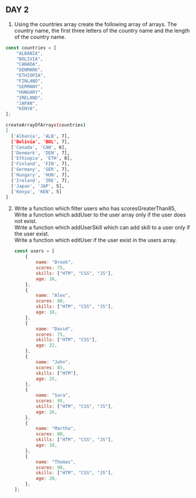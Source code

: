 ## DAY 2

1. Using the countries array create the following array of arrays. The country name, the first three letters of the country name and the length of the country name.

```js
const countries = [
    "ALBANIA",
    "BOLIVIA",
    "CANADA",
    "DENMARK",
    "ETHIOPIA",
    "FINLAND",
    "GERMANY",
    "HUNGARY",
    "IRELAND",
    "JAPAN",
    "KENYA",
];
```

```sh
createArrayOfArrays(countries)
[
  ['Albania', 'ALB', 7],
  ['Bolivia', 'BOL', 7],
  ['Canada', 'CAN', 6],
  ['Denmark', 'DEN', 7],
  ['Ethiopia', 'ETH', 8],
  ['Finland', 'FIN', 7],
  ['Germany', 'GER', 7],
  ['Hungary', 'HUN', 7],
  ['Ireland', 'IRE', 7],
  ['Japan', 'JAP', 5],
  ['Kenya', 'KEN', 5]
]
```

2.  Write a function which filter users who has scoresGreaterThan85,  
    Write a function which addUser to the user array only if the user does not exist.  
    Write a function which addUserSkill which can add skill to a user only if the user exist.  
    Write a function which editUser if the user exist in the users array.

    ```js
    const users = [
        {
            name: "Brook",
            scores: 75,
            skills: ["HTM", "CSS", "JS"],
            age: 16,
        },
        {
            name: "Alex",
            scores: 80,
            skills: ["HTM", "CSS", "JS"],
            age: 18,
        },
        {
            name: "David",
            scores: 75,
            skills: ["HTM", "CSS"],
            age: 22,
        },
        {
            name: "John",
            scores: 85,
            skills: ["HTM"],
            age: 25,
        },
        {
            name: "Sara",
            scores: 95,
            skills: ["HTM", "CSS", "JS"],
            age: 26,
        },
        {
            name: "Martha",
            scores: 80,
            skills: ["HTM", "CSS", "JS"],
            age: 18,
        },
        {
            name: "Thomas",
            scores: 90,
            skills: ["HTM", "CSS", "JS"],
            age: 20,
        },
    ];
    ```

